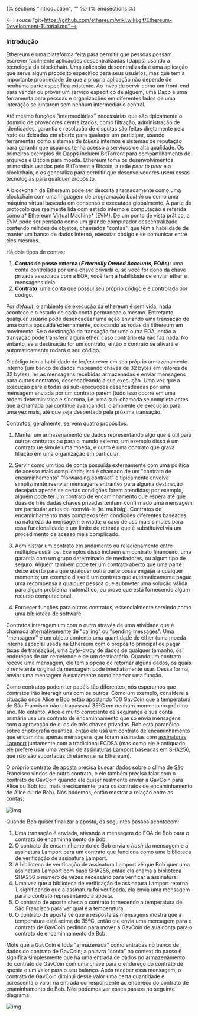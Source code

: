 {% sections "introduction", "" %}
{% endsections %}

<--! souce "git+https://github.com/ethereum/wiki.wiki.git/Ethereum-Development-Tutorial.md"-->


### Introdução

Ethereum é uma plataforma feita para permitir que pessoas possam escrever facilmente aplicações descentralizadas (Dapps) usando a tecnologia da blockchain. Uma aplicação descentralizada é uma aplicação que serve algum propósito específico para seus usuários, mas que tem a importante propriedade de que a própria aplicação não depende de nenhuma parte específica existente. Ao invés de servir como um front-end para vender ou prover um serviço específico de alguém, uma Dapp é uma ferramenta para pessoas e organizações em diferentes lados de uma interação se juntarem sem nenhum intermediário central. 

Até mesmo funções "intermediárias" necessárias que são tipicamente o domínio de provedores centralizados, como filtração, administração de identidades, garantia e resolução de disputas são feitas diretamente pela rede ou deixadas em aberto para qualuqer um participar, usando ferramentas como sistemas de *tokens* internos e sistemas de reputação para garantir que usuários tenha acesso a serviços de alta qualidade. Os primeiros exemplos de Dapps incluem BitTorrent para compartilhamento de arquivos e Bitcoin para moeda. Ethereum toma os desenvolvimentos primordiais usados pelo BitTorrent e Bitcoin, a rede *peer to peer* e a blockchain, e os generaliza para permitir que desenvolvedores usem essas tecnologias para qualquer propósito. 

A blockchain da Ethereum pode ser descrita alternadamente como uma blockchain com uma linguagem de programação *built-in* ou como uma máquina virtual baseada em consenso e executada globalmente. A parte do protocolo que realmente lida com estado interno e computação é referida como a* Ethereum Virtual Machine* (EVM). De um ponto de vista prático, a EVM pode ser pensada como um grande computador descentralizado contendo milhões de objetos, chamados "contas", que têm a habilidade de manter um banco de dados interno, executar código e se comunicar entre eles mesmos. 

Há dois tipos de contas:

1. **Contas de posse externa (*Externally Owned Accounts*, EOAs)**: uma conta controlada por uma chave privada e, se você for dono da chave privada associada com a EOA, você tem a habilidade de enviar ether e mensagens dela.
2. **Contrato**: uma conta que possui seu próprio código e é controlada por código.

Por *default*, o ambiente de execução da ethereum é sem vida; nada acontece e o estado de cada conta permanece o mesmo. Entretanto, qualquer usuário pode desencadear uma ação enviando uma transação de uma conta possuída externamente, colocando as rodas da Ethereum em movimento. Se a destinação da transação for uma outra EOA, então a transação pode transferir algum ether, caso contrário ela não faz nada. No entanto, se a destinação for um contrato, então o contrato se ativará e automaticamente rodará o seu código.

O código tem a habilidade de ler/escrever em seu próprio armazenamento interno (um banco de dados mapeando chaves de 32 bytes em valores de 32 bytes), ler as mensagens recebidas armazenadas e enviar mensagens para outros contratos, desencadeando a sua execução. Uma vez que a execução pare e todas as sub-execuções desencadeadas por uma mensagem enviada por um contrato parem (tudo isso ocorre em uma ordem determinística e síncrona, i.e. uma sub-chamada se completa antes que a chamada pai continue avançando), o ambiente de execução para uma vez mais, até que seja despertado pela próxima transação.

Contratos, geralmente, servem quatro propósitos:

1. Manter um armazenamento de dados representando algo que é útil para outros contratos ou para o mundo externo; um exemplo disso é um contrato ue simule uma moeda, e outro é uma contrato que grava filiação em uma organização em particular.

2. Servir como um tipo de conta possuída externamente com uma política de acesso mais complicada; isto é chamado de um "contrato de encaminhamento" ~~"forwarding contract"~~ e tipicamente envolve simplismente reenviar mensagens entrantes para alguma destinação desejada apenas se certas condições forem atendidas; por exemplo, alguém pode ter um contrato de encaminhamento que espera até que duas de três dadas chaves privadas tenham confirmado uma mensagem em particular antes de reenviá-la (ie. multisig). Contratos de encaminhamento mais complexos têm condições diferentes baseadas na natureza da mensagem enviada; o caso de uso mais simples para essa funcionalidade é um limite de retirada que é substituível via um procedimento de acesso mais complicado. 

3. Administrar um contrato em andamento ou relacionamento entre múltiplos usuários. Exemplos disso incluem um contrato financeiro, uma garantia com um grupo determinado de mediadores, ou algum tipo de seguro. Alguém também pode ter um contrato aberto que uma parte deixe aberto para que qualquer outra parte possa engajar a qualquer momento; um exemplo disso é um contrato que automaticamente pague uma recompensa a qualquer pessoa que submeter uma solução válida para algum problema matemático, ou prove que está fornecendo algum recurso computacional.

4. Fornecer funções para outros contratos; essencialmente servindo como uma biblioteca de software.

Contratos interagem um com o outro através de uma atividade que é chamada alternativamente de "calling" ou "sending messages". Uma "mensagem" é um objeto contento uma quantidade de ether (uma moeda interna especial usada na Ethereum com o propósito principal de pagar taxas de transação), uma *byte-array* de dados de qualquer tamanho, os endereços de um remetende e de um destinatário. Quando um contrato receve uma mensagem, ele tem a opção de retornar alguns dados, os quais o remetente original da mensagem pode imediatamente usar. Dessa forma, enviar uma mensagem é exatamente como chamar uma função.

Como contratos podem ter papéis tão diferentes, nós esperamos que contratos irão interagir uns com os outros. Como um exemplo, considere a situação onde Alice e Bob estão apostando 100 GavCoin que a temperatura de São Francisco não ultrapassará 35ºC em nenhum momento no próximo ano. No entanto, Alice é muito consciente de segurança e sua conta primária usa um contrato de encaminhamento que só envia mensagens com a aprovação de duas de três chaves privadas. Bob está paranóico sobre criptografia quântica, então ele usa um contrato de encaminhamento que encaminha apenas mensagens que foram assinadas com [assinaturas Lamport](https://en.wikipedia.org/wiki/Lamport_signature) juntamente com a tradicional ECDSA (mas como ele é antiquado, ele prefere usar uma versão de assinaturas Lamport baseadas em SHA256, que não são suportadas diretamente na Ethereum).

O próprio contrato de aposta  precisa buscar dados sobre o clima de São Francisco vindos de outro contrato, e ele também precisa falar com o contrato de GavCoin quando ele quiser realmente enviar a GavCoin para Alice ou Bob (ou, mais precisamente, para os contratos de encaminhamento de Alice ou de Bob). Nós podemos, então mostrar a relação entre as contas:

![img](https://raw.githubusercontent.com/ethereumbuilders/GitBook/master/en/vitalik-diagrams/contract_relationship.png)

Quando Bob quiser finalizar a aposta, os seguintes passos acontecem:

1. Uma transação é enviada, ativando a mensagem do EOA de Bob para o contrato de encaminhamento de Bob.
2. O contrato de encaminhamento de Bob envia o *hash* da mensagem e a assinatura Lamport para um contrato que funciona como uma biblioteca de verificação de assinatura Lamport.
3. A biblioteca de verificação de assinatura Lamport vê que Bob quer uma assinatura Lamport com base SHA256, então ela chama a biblioteca SHA256 o número de vezes necessário para verificar a assinatura.
4. Uma vez que a biblioteca de verificação de assinatura Lamport retorna 1, significando que a assinatura foi verificada, ela envia uma mensagem para o contrato representando a aposta.
5. O contrato de aposta checa o contrato fornecendo a temperatura de São Francisco para ver qual é a temperatura.
6. O contrato de aposta vê que a resposta às mensagens mostra que a temperatura está acima de  35ºC, então ele envia uma mensagem para o contrato de GavCoin pedindo para mover a GavCoin de sua conta para o contrato de encaminhamento de Bob.

Mote que a GavCoin é toda "armazenada" como entradas no banco de dados do contrato de GavCoin; a palavra "conta" no context do passo 6 significa simplesmente que há uma entrada de dados no armazenamento do contrato de GavCoin com uma chave para o endereço do contrato de aposta e um valor para o seu balanço. Após receber essa mensagem, o contrato de GavCoin diminui desse valor uma certa quantidade e acrescenta o valor na entrada correspondente ao endereço do contrato de enaminhamento de Bob. Nós podemos ver esses passos no seguinte diagrama:

![img](https://raw.githubusercontent.com/ethereumbuilders/GitBook/master/en/vitalik-diagrams/contract_relationship2.png?1)

